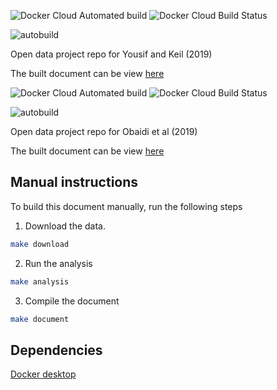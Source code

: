 ![Docker Cloud Automated build](https://img.shields.io/docker/cloud/automated/lcolling/odp-yousif)
![Docker Cloud Build Status](https://img.shields.io/docker/cloud/build/lcolling/odp-yousif)

![autobuild](https://github.com/ljcolling/odp-yousif/workflows/autobuild/badge.svg)

Open data project repo for Yousif and Keil (2019)

The built document can be view [here](https://git.colling.net.nz/odp-yousif/)

![Docker Cloud Automated build](https://img.shields.io/docker/cloud/automated/lcolling/odp-obaidi)
![Docker Cloud Build Status](https://img.shields.io/docker/cloud/build/lcolling/odp-obaidi)

![autobuild](https://github.com/ljcolling/odp-obaidi/workflows/autobuild/badge.svg)

Open data project repo for Obaidi et al (2019)

The built document can be view [here](http://git.colling.net.nz/odp-obaidi/)


## Manual instructions

To build this document manually, run the following steps

1. Download the data. 

```bash
make download 
```

2. Run the analysis 

```bash
make analysis
```
    
3. Compile the document

```bash
make document
```

## Dependencies 

[Docker desktop](https://www.docker.com/products/docker-desktop/)
